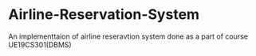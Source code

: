 # Airline-Reservation-System
An implementtaion of airline reseravtion system done as a part of course UE19CS301(DBMS)
